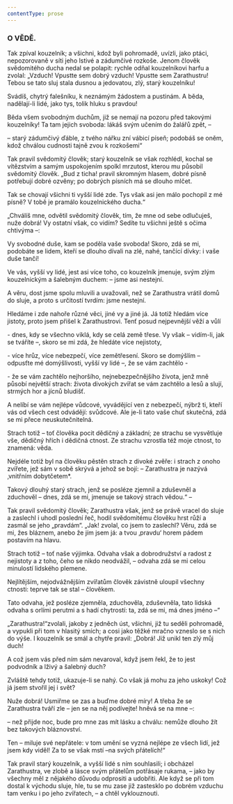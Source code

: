 ```yaml
---
contentType: prose
---
```


### O VĚDĚ.

Tak zpíval kouzelník; a všichni, kdož byli pohromadě, uvízli, jako ptáci, nepozorovaně v síti jeho lstivé a zádumčivé rozkoše. Jenom člověk svědomitého ducha nedal se polapit: rychle odňal kouzelníkovi harfu a zvolal: „Vzduch! Vpustte sem dobrý vzduch! Vpustte sem Zarathustru! Tebou se tato sluj stala dusnou a jedovatou, zlý, starý kouzelníku! 

Svádíš, chytrý falešníku, k neznámým žádostem a pustinám. A běda, nadělají-li lidé, jako tys, tolik hluku s pravdou! 

Běda všem svobodným duchům, již se nemají na pozoru před takovými kouzelníky! Ta tam jejich svoboda: lákáš svým učením do žalářů zpět, – 

– starý zádumčivý ďáble, z tvého nářku zní vábicí píseň; podobáš se oněm, kdož chválou cudnosti tajně zvou k rozkošemi“

Tak pravil svědomitý člověk; starý kouzelník se však rozhlédl, kochal se vítězstvím a samým uspokojením spolkl mrzutost, kterou mu působil svědomitý člověk. „Bud z ticha! pravil skromným hlasem, dobré písně potřebují dobré ozvěny; po dobrých písních má se dlouho mlčet.

Tak se chovají všichni ti vyšší lidé zde. Tys však asi jen málo pochopil z mé písně? V tobě je pramálo kouzelnického ducha.“

„Chválíš mne, odvětil svědomitý člověk, tím, že mne od sebe odlučuješ, nuže dobrá! Vy ostatní však, co vidím? Sedíte tu všichni ještě s očima chtivýma –:

Vy svobodné duše, kam se poděla vaše svoboda! Skoro, zdá se mi, podobáte se lidem, kteří se dlouho dívali na zlé, nahé, tančící dívky: i vaše duše tančí!

Ve vás, vyšší vy lidé, jest asi více toho, co kouzelník jmenuje, svým zlým kouzelnickým a šalebným duchem: – jsme asi nestejní.

A věru, dost jsme spolu mluvili a uvažovali, než se Zarathustra vrátil domů do sluje, a proto s určitostí tvrdím: jsme nestejní.

Hledáme i zde nahoře různé věci, jiné vy a jiné já. Já totiž hledám více jistoty, proto jsem přišel k Zarathustrovi. Tenť posud nejpevnější věží a vůlí

\- dnes, kdy se všechno viklá, kdy se celá země třese. Vy však – vidím-li, jak se tváříte –, skoro se mi zdá, že hledáte více nejistoty, 

\- více hrůz, více nebezpečí, více zemětřesení. Skoro se domýšlím – odpusťte mé domýšlivosti, vyšší vy lidé –, že se vám zachtělo -

\- že se vám zachtělo nejhoršího, nejnebezpečnějšího života, jenž mně působí největší strach: života divokých zvířat se vám zachtělo a lesů a slují, strmých hor a jícnů bludišť.

A nelíbí se vám nejlépe vůdcové, vyvádějící ven z nebezpečí, nýbrž ti, kteří vás od všech cest odvádějí: svůdcové. Ale je-li tato vaše chuť skutečná, zdá se mi přece neuskutečnitelná.

Strach totiž – toť člověka pocit dědičný a základní; ze strachu se vysvětluje vše, dědičný hřích i dědičná ctnost. Ze strachu vzrostla též moje ctnost, to znamená: věda.

Nejdéle totiž byl na člověku pěstěn strach z divoké zvěře: i strach z onoho zvířete, jež sám v sobě skrývá a jehož se bojí: – Zarathustra je nazývá ‚vnitřním dobytčetem\*.

Takový dlouhý starý strach, jenž se posléze zjemnil a zduševněl a zduchověl – dnes, zdá se mi, jmenuje se takový strach vědou.“ –

Tak pravil svědomitý člověk; Zarathustra však, jenž se právě vracel do sluje a zaslechl i uhodl poslední řeč, hodil svědomitému člověku hrst růží a zasmál se jeho „pravdám“. „Jak! zvolal, co jsem to zaslechl? Věru, zdá se mi, žes bláznem, anebo že jím jsem já: a tvou ‚pravdu‘ horem pádem postavím na hlavu.

Strach totiž – toť naše výjimka. Odvaha však a dobrodružství a radost z nejistoty a z toho, čeho se nikdo neodvážil, – odvaha zdá se mi celou minulostí lidského plemene.

Nejlítějším, nejodvážnějším zvířatům člověk závistně uloupil všechny ctnosti: teprve tak se stal – člověkem.

Tato odvaha, jež posléze zjemněla, zduchověla, zduševněla, tato lidská odvaha s orlími perutmi a s hadí chytrostí: ta, zdá se mi, má dnes jméno –“

„Zarathustra!“zvolali, jakoby z jedněch úst, všichni, již tu seděli pohromadě, a vypukli při tom v hlasitý smích; a cosi jako těžké mračno vzneslo se s nich do výše. I kouzelník se smál a chytře pravil: „Dobrá! Již unikl ten zlý můj duch! 

A což jsem vás před ním sám nevaroval, když jsem řekl, že to jest podvodník a lživý a šalebný duch? 

Zvláště tehdy totiž, ukazuje-li se nahý. Co však já mohu za jeho uskoky! Což já jsem stvořil jej i svět? 

Nuže dobrá! Usmiřme se zas a buďme dobré míry! A třeba že se Zarathustra tváří zle – jen se na něj podívejte! hněvá se na mne –:

– než přijde noc, bude pro mne zas mít lásku a chválu: nemůže dlouho žít bez takových bláznovství. 

Ten – miluje své nepřátele: v tom umění se vyzná nejlépe ze všech lidí, jež jsem kdy viděl! Za to se však mstí –na svých přátelích!“

Tak pravil starý kouzelník, a vyšší lidé s ním souhlasili; i obcházel Zarathustra, ve zlobě a lásce svým přátelům potřásaje rukama, – jako by všechny měl z nějakého důvodu odprositi a udobřiti. Ale když se při tom dostal k východu sluje, hle, tu se mu zase již zastesklo po dobrém vzduchu tam venku i po jeho zvířatech, – a chtěl vyklouznouti.
